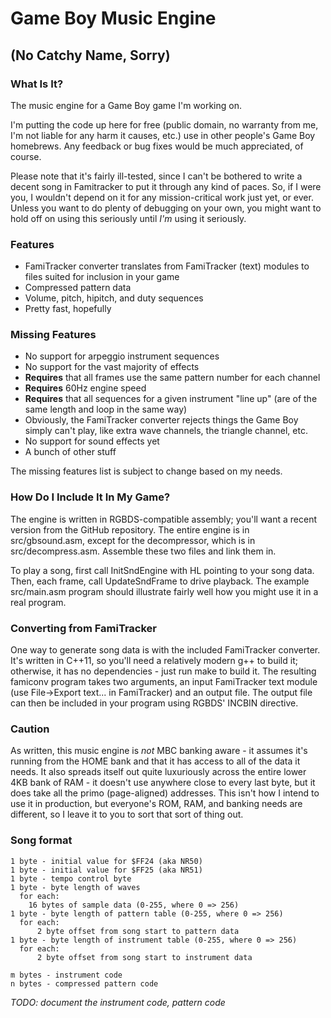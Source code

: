 # Game Boy Music Engine
## (No Catchy Name, Sorry)

### What Is It?

The music engine for a Game Boy game I'm working on.

I'm putting the code up here for free (public domain, no warranty from me, I'm not liable for any harm it causes, etc.) use in other people's Game Boy
homebrews. Any feedback or bug fixes would be much appreciated, of course.

Please note that it's fairly ill-tested, since I can't be bothered to write a decent song in Famitracker to put it through any kind of paces. So, if I
were you, I wouldn't depend on it for any mission-critical work just yet, or ever. Unless you want to do plenty of debugging on your own, you might
want to hold off on using this seriously until *I'm* using it seriously.

### Features

- FamiTracker converter translates from FamiTracker (text) modules to files suited for inclusion in your game
- Compressed pattern data
- Volume, pitch, hipitch, and duty sequences
- Pretty fast, hopefully

### Missing Features

- No support for arpeggio instrument sequences
- No support for the vast majority of effects
- **Requires** that all frames use the same pattern number for each channel
- **Requires** 60Hz engine speed
- **Requires** that all sequences for a given instrument "line up" (are of the same length and loop in the same way)
- Obviously, the FamiTracker converter rejects things the Game Boy simply can't play, like extra wave channels, the triangle channel, etc.
- No support for sound effects yet
- A bunch of other stuff

The missing features list is subject to change based on my needs.

### How Do I Include It In My Game?

The engine is written in RGBDS-compatible assembly; you'll want a recent version from
the GitHub repository. The entire engine is in src/gbsound.asm, except for the decompressor,
which is in src/decompress.asm. Assemble these two files and link them in.

To play a song, first call InitSndEngine with HL pointing to your song data. Then, each frame,
call UpdateSndFrame to drive playback. The example src/main.asm program should illustrate fairly well
how you might use it in a real program.

### Converting from FamiTracker

One way to generate song data is with the included FamiTracker converter. It's written in
C++11, so you'll need a relatively modern g++ to build it; otherwise, it has no dependencies - just
run make to build it. The resulting famiconv program takes two arguments, an input FamiTracker
text module (use File->Export text... in FamiTracker) and an output file. The output file can
then be included in your program using RGBDS' INCBIN directive.

### Caution

As written, this music engine is *not* MBC banking aware - it assumes it's running from
the HOME bank and that it has access to all of the data it needs. It also spreads itself out
quite luxuriously across the entire lower 4KB bank of RAM - it doesn't use anywhere close to
every last byte, but it does take all the primo (page-aligned) addresses. This isn't how I
intend to use it in production, but everyone's ROM, RAM, and banking needs are different, so
I leave it to you to sort that sort of thing out.

### Song format

```
1 byte - initial value for $FF24 (aka NR50)
1 byte - initial value for $FF25 (aka NR51)
1 byte - tempo control byte
1 byte - byte length of waves
  for each:
    16 bytes of sample data (0-255, where 0 => 256)
1 byte - byte length of pattern table (0-255, where 0 => 256)
  for each:
      2 byte offset from song start to pattern data
1 byte - byte length of instrument table (0-255, where 0 => 256)
  for each:
      2 byte offset from song start to instrument data

m bytes - instrument code
n bytes - compressed pattern code
```

_TODO: document the instrument code, pattern code_
